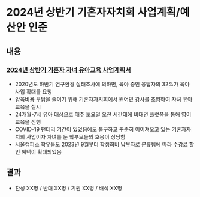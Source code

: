 2024년 상반기 기혼자자치회 사업계획/예산안 인준
===

## 내용

### [2024년 상반기 기혼자 자녀 유아교육 사업계획서](기자회_유아교육.md)

- 2020년도 하반기 연구환경 실태조사에 의하면, 육아 중인 응답자의 32%가 육아 사업 확대를 요청
- 양육비용 부담을 줄이기 위해 기혼자자치회에서 원어민 강사를 초빙하여 자녀 유아교육을 실시
- 24개월-7세 유아 대상으로 매주 토요일 오전 시간대에 비대면 플랫폼을 통해 영어교육을 진행
- COVID-19 팬데믹 기간이 있었음에도 불구하고 꾸준히 이어져오고 있는 기혼자자치회 사업이자 자녀를 둔 학부모들의 호응이 상당함
- 서울캠퍼스 학우들도 2023년 9월부터 학생회비 납부자로 분류됨에 따라 수강료 할인 혜택이 확대되었음


## 결과
- 찬성 XX명 / 반대 XX명 / 기권 XX명 / 배석 XX명
